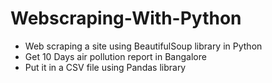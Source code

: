 # Webscraping-With-Python
- Web scraping a site using BeautifulSoup library in Python
- Get 10 Days air pollution report in Bangalore
- Put it in a CSV file using Pandas library
